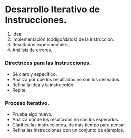 # Desarrollo Iterativo de Instrucciones.

1. Idea.
2. Implementación (código/datos) de la instrucción.
3. Resultados experimentales.
4. Análisis de errores.

### Directrices para las Instrucciones.

- Sé claro y específico.
- Analiza por qué los resultados no son los deseados.
- Refina la idea y la instrucción.
- Repite.

### Proceso Iterativo.

- Prueba algo nuevo.
- Analiza dónde los resultados no son los esperados.
- Clarifica las instrucciones, da más tiempo para pensar.
- Refina las instrucciones con un conjunto de ejemplos.